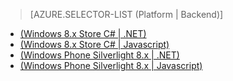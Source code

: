 > [AZURE.SELECTOR-LIST (Platform | Backend)]
- [(Windows 8.x Store C# | .NET)](../articles/mobile-services-dotnet-backend-windows-store-dotnet-upload-data-blob-storage.md)
- [(Windows 8.x Store C# | Javascript)](../articles/mobile-services-windows-store-dotnet-upload-data-blob-storage.md)
- [(Windows Phone Silverlight 8.x | .NET)](../articles/mobile-services-dotnet-backend-windows-phone-upload-data-blob-storage.md)
- [(Windows Phone Silverlight 8.x | Javascript)](../articles/mobile-services-windows-phone-upload-data-blob-storage.md)

<!---HONumber=62-->